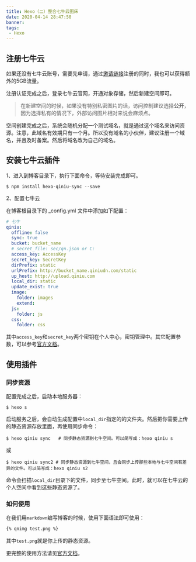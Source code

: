 ```yaml
---
title: Hexo（二）整合七牛云图床
date: 2020-04-14 28:47:50
banner: 
tags:
 - Hexo
---
```


## 注册七牛云

如果还没有七牛云账号，需要先申请，通过[邀请链接](https://portal.qiniu.com/signup?code=1hdcuqdt28nyq)注册的同时，我也可以获得额外的5GB流量。

注册认证完成之后，登录七牛云官网，开通对象存储，然后新建空间即可。

> 在新建空间的时候，如果没有特别私密图片的话，访问控制建议选择**公开**，因为选择私有的情况下，外部访问图片相对来说会麻烦点。

空间创建完成之后，系统会随机分配一个测试域名，就是通过这个域名来访问资源。注意，此域名有效期只有一个月。所以没有域名的小伙伴，建议注册一个域名，并且及时备案。然后将域名改为自己的域名。

## 安装七牛云插件

1、进入到博客目录下，执行下面命令，等待安装完成即可。

```shell
$ npm install hexo-qiniu-sync --save
```

2、配置七牛云

在博客根目录下的 _config.yml 文件中添加如下配置：

```yaml
# 七牛
qiniu:
  offline: false
  sync: true
  bucket: bucket_name
  # secret_file: sec/qn.json or C:
  access_key: AccessKey
  secret_key: SecretKey
  dirPrefix: static
  urlPrefix: http://bucket_name.qiniudn.com/static
  up_host: http://upload.qiniu.com
  local_dir: static
  update_exist: true
  image: 
    folder: images
    extend: 
  js:
    folder: js
  css:
    folder: css
```

其中`access_key`和`secret_key`两个密钥在个人中心，密钥管理中。其它配置参数，可以参考[官方文档](https://github.com/gyk001/hexo-qiniu-sync)。

## 使用插件

### 同步资源

配置完成之后，启动本地服务器：

```shell
$ hexo s
```

启动服务之后，会自动生成配置中`local_dir`指定的的文件夹。然后把你需要上传的静态资源存放里面，再使用同步命令：

```shell
$ hexo qiniu sync	# 同步静态资源到七牛空间。可以简写成：hexo qiniu s
```

或

```shell
$ hexo qiniu sync2 # 同步静态资源到七牛空间，且会同步上传那些本地与七牛空间有差异的文件。可以简写成：hexo qiniu s2
```

命令会扫描`local_dir`目录下的文件，同步至七牛空间。此时，就可以在七牛云的个人空间中看到这些静态资源了。

### 如何使用

在我们用`markdown`编写博客的时候，使用下面语法即可使用：

```markdown
{% qnimg test.png %}
```

其中`test.png`就是你上传的静态资源。

更完整的使用方法请见[官方文档](https://github.com/gyk001/hexo-qiniu-sync)。
